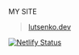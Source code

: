 MY SITE

> [lutsenko.dev](https://lutsenko.dev)

[![Netlify Status](https://api.netlify.com/api/v1/badges/78cf2005-69d7-4ac3-819c-453b5617f08f/deploy-status)](https://app.netlify.com/sites/lutsenko/deploys)
